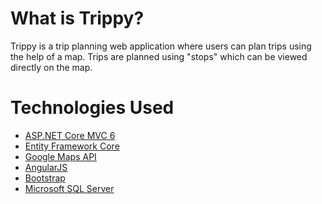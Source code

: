 # What is Trippy?

Trippy is a trip planning web application where 
users can plan trips using the help of a map. Trips are 
planned using "stops" which can be viewed directly on
the map.


# Technologies Used

* [ASP.NET Core MVC 6](https://github.com/aspnet/Home)
* [Entity Framework Core](https://github.com/aspnet/EntityFrameworkCore)
* [Google Maps API](https://github.com/googlemaps/)
* [AngularJS](https://github.com/angular/angular.js?files=1)
* [Bootstrap](https://github.com/twbs/bootstrap)
* [Microsoft SQL Server](https://www.microsoft.com/en-us/sql-server/sql-server-2016)
